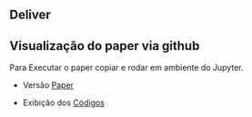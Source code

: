 ## Deliver


## Visualização do paper via github

Para Executar o paper copiar e rodar em ambiente do Jupyter.

* Versão [Paper](https://github.com/EstevesDouglas/UNICAMP-FEEC-IA369Z/blob/master/deliver/2017-06-14-estevesdouglas-notebook.ipynb)

* Exibição dos [Códigos](https://github.com/EstevesDouglas/UNICAMP-FEEC-IA369Z/blob/master/deliver/2017-06-14-estevesdouglas-notebook.ipynb)
